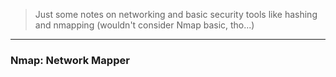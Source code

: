 
> Just some notes on networking and basic security tools like hashing and nmapping (wouldn't consider Nmap basic, tho...) 

---

### Nmap: Network Mapper

